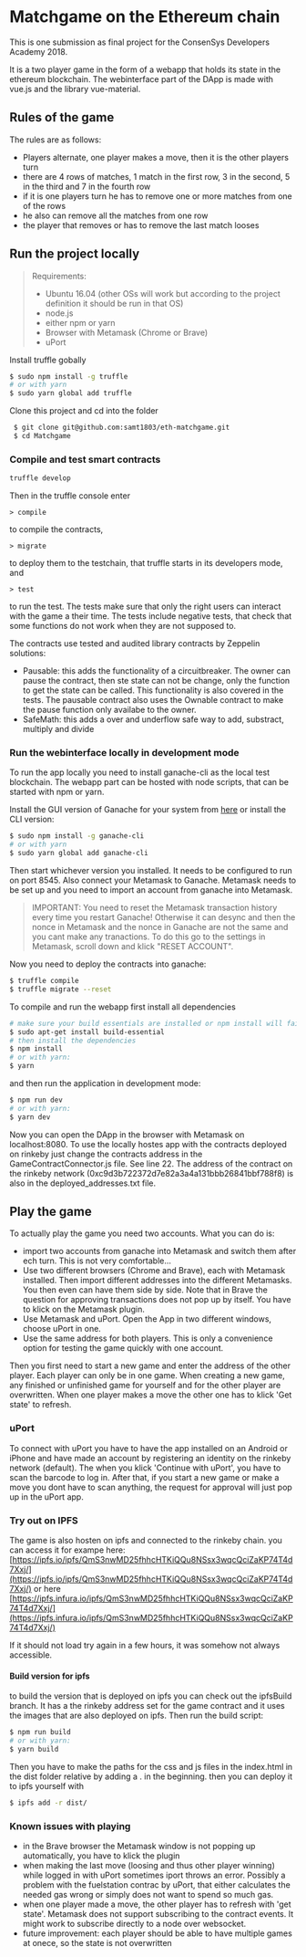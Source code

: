 
# Matchgame on the Ethereum chain

This is one submission as final project for the ConsenSys Developers Academy 2018.

It is a two player game in the form of a webapp that holds its state in the ethereum blockchain. The webinterface part of the DApp is made with vue.js and the library vue-material.

## Rules of the game

The rules are as follows:
* Players alternate, one player makes a move, then it is the other players turn
* there are 4 rows of matches, 1 match in the first row, 3 in the second, 5 in the third and 7 in the fourth row
* if it is one players turn he has to remove one or more matches from one of the rows
* he also can remove all the matches from one row
* the player that removes or has to remove the last match looses

## Run the project locally

> Requirements: 
> * Ubuntu 16.04 (other OSs will work but according to the project definition it should be run in that OS)
> * node.js
> * either npm or yarn
> * Browser with Metamask (Chrome or Brave)
> * uPort

Install truffle gobally

```sh
$ sudo npm install -g truffle
# or with yarn
$ sudo yarn global add truffle
```
Clone this project and cd into the folder
```sh
 $ git clone git@github.com:samt1803/eth-matchgame.git
 $ cd Matchgame
```

### Compile and test smart contracts
```sh
truffle develop
```
Then in the truffle console enter
```
> compile
```
to compile the contracts,
```
> migrate
```
to deploy them to the testchain, that truffle starts in its developers mode, and
```
> test
```
to run the test. The tests make sure that only the right users can interact with the game a their time. The tests include negative tests, that check that some functions do not work when they are not supposed to.

The contracts use tested and audited library contracts by Zeppelin solutions:
* Pausable: this adds the functionality of a circuitbreaker. The owner can pause the contract, then ste state can not be change, only the function to get the state can be called. This functionality is also covered in the tests. The pausable contract also uses the Ownable contract to make the pause function only availabe to the owner.
* SafeMath: this adds a over and underflow safe way to add, substract, multiply and divide

### Run the webinterface locally in development mode
To run the app locally you need to install ganache-cli as the local test blockchain. The webapp part can be hosted with node scripts, that can be started with npm or yarn.

Install the GUI version of Ganache for your system from [here](https://github.com/trufflesuite/ganache/releases) or install the CLI version:
```sh
$ sudo npm install -g ganache-cli
# or with yarn
$ sudo yarn global add ganache-cli
```
Then start whichever version you installed. It needs to be configured to run on port 8545. Also connect your Metamask to Ganache. Metamask needs to be set up and you need to import an account from ganache into Metamask.
> IMPORTANT: You need to reset the Metamask transaction history every time you restart Ganache! Otherwise it can desync and then the nonce in Metamask and the nonce in Ganache are not the same and you cant make any tranactions. To do this go to the settings in Metamask, scroll down and klick "RESET ACCOUNT".

Now you need to deploy the contracts into ganache:
```sh
$ truffle compile
$ truffle migrate --reset
```
To compile and run the webapp first install all dependencies
```sh
# make sure your build essentials are installed or npm install will fail
$ sudo apt-get install build-essential
# then install the dependencies
$ npm install
# or with yarn:
$ yarn
```
and then run the application in development mode:
```sh
$ npm run dev
# or with yarn:
$ yarn dev
```
Now you can open the DApp in the browser with Metamask on localhost:8080.
To use the locally hostes app with the contracts deployed on rinkeby just change the contracts address in the GameContractConnector.js file. See line 22.
The address of the contract on the rinkeby network (0xc9d3b722372d7e82a3a4a131bbb26841bbf788f8) is also in the deployed_addresses.txt file.

## Play the game
To actually play the game you need two accounts.
What you can do is:
* import two accounts from ganache into Metamask and switch them after ech turn. This is not very comfortable...
* Use two different browsers (Chrome and Brave), each with Metamask installed. Then import different addresses into the different Metamasks. You then even can have them side by side. Note that in Brave the question for approving transactions does not pop up by itself. You have to klick on the Metamask plugin.
* Use Metamask and uPort. Open the App in two different windows, choose uPort in one.
* Use the same address for both players. This is only a convenience option for testing the game quickly with one account.

Then you first need to start a new game and enter the address of the other player. Each player can only be in one game. When creating a new game, any finished or unfinished game for yourself and for the other player are overwritten. When one player makes a move the other one has to klick 'Get state' to refresh.

### uPort

To connect with uPort you have to have the app installed on an Android or iPhone and have made an account by registering an identity on the rinkeby network (default). The when you klick 'Continue with uPort', you have to scan the barcode to log in. After that, if you start a new game or make a move you dont have to scan anything, the request for approval will just pop up in the uPort app.

### Try out on IPFS
The game is also hosten on ipfs and connected to the rinkeby chain. 
you can access it for exampe here:
[https://ipfs.io/ipfs/QmS3nwMD25fhhcHTKiQQu8NSsx3wqcQciZaKP74T4d7Xxj/](https://ipfs.io/ipfs/QmS3nwMD25fhhcHTKiQQu8NSsx3wqcQciZaKP74T4d7Xxj/)
or here 
[https://ipfs.infura.io/ipfs/QmS3nwMD25fhhcHTKiQQu8NSsx3wqcQciZaKP74T4d7Xxj/](https://ipfs.infura.io/ipfs/QmS3nwMD25fhhcHTKiQQu8NSsx3wqcQciZaKP74T4d7Xxj/)

If it should not load try again in a few hours, it was somehow not always accessible.

#### Build version for ipfs

to build the version that is deployed on ipfs you can check out the ipfsBuild branch. It has a the rinkeby address set for the game contract and it uses the images that are also deployed on ipfs.
Then run the build script:
```sh
$ npm run build
# or with yarn:
$ yarn build
```
Then you have to make the paths for the css and js files in the index.html in the dist folder relative by adding a . in the beginning.
then you can deploy it to ipfs yourself with
```sh
$ ipfs add -r dist/
```
### Known issues with playing

* in the Brave browser the Metamask window is not popping up automatically, you have to klick the plugin 
* when making the last move (loosing and thus other player winning) while logged in with uPort sometimes iport throws an error. Possibly a problem with the fuelstation contrac by uPort, that either calculates the needed gas wrong or simply does not want to spend so much gas.
* when one player made a move, the other player has to refresh with 'get state'. Metamask does not support subscribing to the contract events. It might work to subscribe directly to a node over websocket.
* future improvement: each player should be able to have multiple games at onece, so the state is not overwritten
